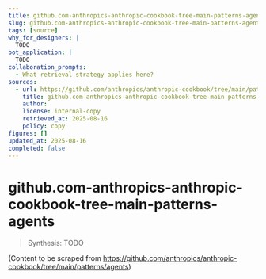 ```yaml
---
title: github.com-anthropics-anthropic-cookbook-tree-main-patterns-agents
slug: github.com-anthropics-anthropic-cookbook-tree-main-patterns-agents
tags: [source]
why_for_designers: |
  TODO
bot_application: |
  TODO
collaboration_prompts:
  - What retrieval strategy applies here?
sources:
  - url: https://github.com/anthropics/anthropic-cookbook/tree/main/patterns/agents
    title: github.com-anthropics-anthropic-cookbook-tree-main-patterns-agents
    author: 
    license: internal-copy
    retrieved_at: 2025-08-16
    policy: copy
figures: []
updated_at: 2025-08-16
completed: false
---
```


# github.com-anthropics-anthropic-cookbook-tree-main-patterns-agents

> Synthesis: TODO

(Content to be scraped from https://github.com/anthropics/anthropic-cookbook/tree/main/patterns/agents)
